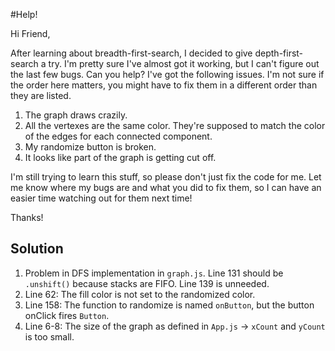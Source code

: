 #Help!

Hi Friend,

After learning about breadth-first-search, I decided to give depth-first-search a try.  I'm pretty sure I've almost got it working, but I can't figure out the last few bugs.  Can you help?  I've got the following issues.  I'm not sure if the order here matters, you might have to fix them in a different order than they are listed.

1.  The graph draws crazily.
2.  All the vertexes are the same color.  They're supposed to match the color of the edges for each connected component.
3.  My randomize button is broken.
4.  It looks like part of the graph is getting cut off.

I'm still trying to learn this stuff, so please don't just fix the code for me.  Let me know where my bugs are and what you did to fix them, so I can have an easier time watching out for them next time!

Thanks!

## Solution
1. Problem in DFS implementation in `graph.js`. Line 131 should be `.unshift()` because stacks are FIFO. Line 139 is unneeded.
2. Line 62: The fill color is not set to the randomized color.
3. Line 158: The function to randomize is named `onButton`, but the button onClick fires `Button`.
4. Line 6-8: The size of the graph as defined in `App.js` ->  `xCount` and `yCount` is too small.